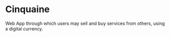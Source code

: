 # Cinquaine

Web App through which users may sell and buy services from others, using a digital currency.